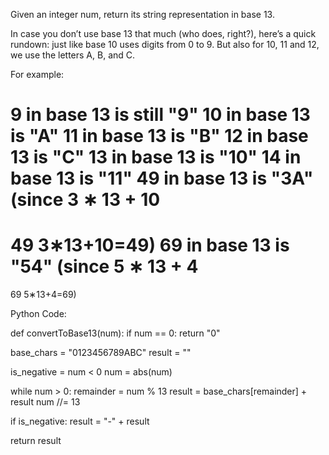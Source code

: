 Given an integer num, return its string representation in base 13.

In case you don’t use base 13 that much (who does, right?), here’s a quick rundown: just like base 10 uses digits from 0 to 9. But also for 10, 11 and 12, we use the letters A, B, and C.

For example:

9 in base 13 is still "9"
10 in base 13 is "A"
11 in base 13 is "B"
12 in base 13 is "C"
13 in base 13 is "10"
14 in base 13 is "11"
49 in base 13 is "3A" (since 
3
∗
13
+
10
=
49
3∗13+10=49)
69 in base 13 is "54" (since 
5
∗
13
+
4
=
69
5∗13+4=69)


Python Code:

def convertToBase13(num):
  if num == 0:
    return "0"
    
  base_chars = "0123456789ABC"
  result = ""
  
  is_negative = num < 0
  num = abs(num)
  
  while num > 0:
    remainder = num % 13
    result = base_chars[remainder] + result
    num //= 13
    
  if is_negative:
    result = "-" + result
  
  return result
